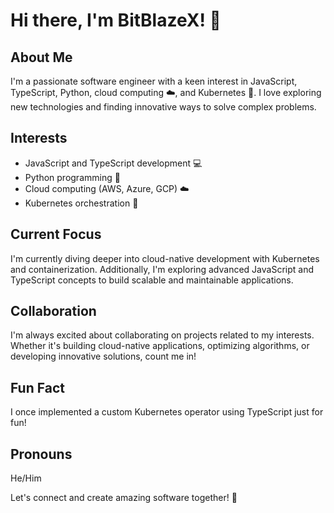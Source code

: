 # Hi there, I'm BitBlazeX! 👋

## About Me
I'm a passionate software engineer with a keen interest in JavaScript, TypeScript, Python, cloud computing ☁️, and Kubernetes 🚀. I love exploring new technologies and finding innovative ways to solve complex problems.

## Interests
- JavaScript and TypeScript development 💻
- Python programming 🐍
- Cloud computing (AWS, Azure, GCP) ☁️
- Kubernetes orchestration 🚢

## Current Focus
I'm currently diving deeper into cloud-native development with Kubernetes and containerization. Additionally, I'm exploring advanced JavaScript and TypeScript concepts to build scalable and maintainable applications.

## Collaboration
I'm always excited about collaborating on projects related to my interests. Whether it's building cloud-native applications, optimizing algorithms, or developing innovative solutions, count me in!

<!--
## Contact Me
Feel free to reach out to me via email at bitblazex@example.com or connect with me on [LinkedIn](https://www.linkedin.com/in/bitblazex).
-->

## Fun Fact
I once implemented a custom Kubernetes operator using TypeScript just for fun!

## Pronouns
He/Him

Let's connect and create amazing software together! 🚀
<!---
BitBlazeX/BitBlazeX is a ✨ special ✨ repository because its `README.md` (this file) appears on your GitHub profile.
You can click the Preview link to take a look at your changes.
--->
